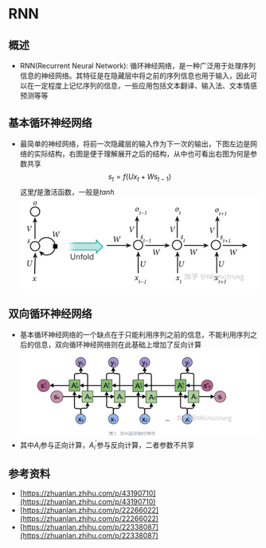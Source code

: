 # RNN

## 概述
+ RNN(Recurrent Neural Network): 循环神经网络，是一种广泛用于处理序列信息的神经网络。其特征是在隐藏层中将之前的序列信息也用于输入，因此可以在一定程度上记忆序列的信息，一些应用包括文本翻译、输入法、文本情感预测等等

## 基本循环神经网络
+ 最简单的神经网络，将前一次隐藏层的输入作为下一次的输出，下图左边是网络的实际结构，右图是便于理解展开之后的结构，从中也可看出右图为何是参数共享
$$
s_t = f(Ux_t + Ws_{t - 1})
$$
这里$f$是激活函数，一般是$tanh$
![](images/RNN.png)
## 双向循环神经网络
+ 基本循环神经网络的一个缺点在于只能利用序列之前的信息，不能利用序列之后的信息，双向循环神经网络则在此基础上增加了反向计算
![](images/biRNN.png)
+ 其中$A_i$参与正向计算，$A_i^{'}$参与反向计算，二者参数不共享
## 参考资料
+ [https://zhuanlan.zhihu.com/p/43190710](https://zhuanlan.zhihu.com/p/43190710)
+ [https://zhuanlan.zhihu.com/p/22266022](https://zhuanlan.zhihu.com/p/22266022)
+ [https://zhuanlan.zhihu.com/p/22338087](https://zhuanlan.zhihu.com/p/22338087)